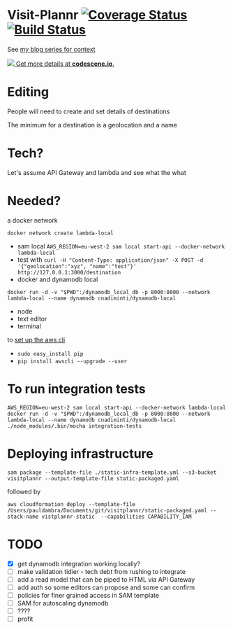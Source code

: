# Visit-Plannr [![Coverage Status](https://coveralls.io/repos/github/pauldambra/visit-plannr/badge.svg?branch=master)](https://coveralls.io/github/pauldambra/visit-plannr?branch=master) [![Build Status](https://travis-ci.org/pauldambra/visit-plannr.svg?branch=master)](https://travis-ci.org/pauldambra/visit-plannr)

See [my blog series for context](https://pauldambra.github.io/2018/02/serverless-1.html)

[![](https://codescene.io/projects/2900/status.svg) Get more details at **codescene.io**.](https://codescene.io/projects/2900/jobs/latest-successful/results)

# Editing

People will need to create and set details of destinations

The minimum for a destination is a geolocation and a name

# Tech?

Let's assume API Gateway and lambda and see what the what

# Needed?

 a docker network

 `docker network create lambda-local`

 * sam local `AWS_REGION=eu-west-2 sam local start-api --docker-network lambda-local`
 * test with `curl -H "Content-Type: application/json" -X POST -d '{"geolocation":"xyz", "name":"test"}' http://127.0.0.1:3000/destination`
 * docker and dynamodb local

 `docker run -d -v "$PWD":/dynamodb_local_db -p 8000:8000 --network lambda-local --name dynamodb cnadiminti/dynamodb-local`
 * node
 * text editor
 * terminal

 to [set up the aws cli](https://docs.aws.amazon.com/cli/latest/userguide/cli-install-macos.html)

  * `sudo easy_install pip`
  * `pip install awscli --upgrade --user`

# To run integration tests

`AWS_REGION=eu-west-2 sam local start-api --docker-network lambda-local`
`docker run -d -v "$PWD":/dynamodb_local_db -p 8000:8000 --network lambda-local --name dynamodb cnadiminti/dynamodb-local`
`./node_modules/.bin/mocha integration-tests`

# Deploying infrastructure

`sam package --template-file ./static-infra-template.yml --s3-bucket visitplannr --output-template-file static-packaged.yaml`

followed by

`aws cloudformation deploy --template-file /Users/pauldambra/Documents/git/visitplannr/static-packaged.yaml --stack-name vistplannr-static  --capabilities CAPABILITY_IAM`

# TODO

 - [x] get dynamodb integration working locally?
 - [ ] make validation tidier - tech debt from rushing to integrate
 - [ ] add a read model that can be piped to HTML via API Gateway
 - [ ] add auth so some editors can propose and some can confirm
 - [ ] policies for finer grained access in SAM template
 - [ ] SAM for autoscaling dynamodb
 - [ ] ????
 - [ ] profit
